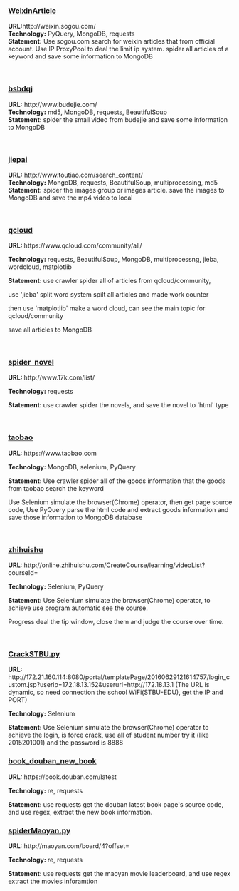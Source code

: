 <h3><a href="https://github.com/yingzk/spider/tree/master/WeixinArticles">WeixinArticle</a></h3>

<p><strong>URL:</strong>http://weixin.sogou.com/<br />
<strong>Technology:</strong> PyQuery, MongoDB, requests<br />
<strong>Statement:</strong> Use sogou.com search for weixin articles that from official account.
Use IP ProxyPool to deal the limit ip system.
spider all articles of a keyword
and save some information to MongoDB</p>
<br />

<h3><a href="https://github.com/yingzk/spider/tree/master/bsbdqj">bsbdqj</a></h3>
<p><strong>URL:</strong> http://www.budejie.com/<br />
<strong>Technology:</strong> md5, MongoDB, requests, BeautifulSoup<br />
<strong>Statement: </strong>spider the small video from budejie and save some information to MongoDB</p>
<br />

<h3><a href="https://github.com/yingzk/spider/tree/master/jiepai">jiepai</a></h3>
<p><strong>URL:</strong> http://www.toutiao.com/search_content/<br />
<strong>Technology:</strong> MongoDB, requests, BeautifulSoup, multiprocessing, md5<br />
<strong>Statement:</strong> spider the images group or images article. save the images to MongoDB and save the mp4 video to local</p>
<br />

<h3><a href="https://github.com/yingzk/spider/tree/master/qcloud">qcloud</a></h3>
<p><strong>URL: </strong>https://www.qcloud.com/community/all/</p>
<p><strong>Technology: </strong> requests, BeautifulSoup, MongoDB, multiprocessng, jieba, wordcloud, matplotlib</p>
<p><strong>Statement: </strong> use crawler spider all of articles from qcloud/community,</p>
<p>use &#39;jieba&#39; split word system  spilt all articles and made work counter</p>
<p>then use &#39;matplotlib&#39; make a word cloud, can see the main topic for qcloud/community</p>
<p>save all articles to MongoDB</p>
<br />

<h3><a href="https://github.com/yingzk/spider/tree/master/spider_novel">spider_novel</a></h3>
<p><strong>URL: </strong> http://www.17k.com/list/</p>
<p><strong>Technology: </strong> requests</p>
<p><strong>Statement: </strong> use crawler spider the novels, and save the novel to &#39;html&#39; type</p>
<br />

<h3><a href="https://github.com/yingzk/spider/tree/master/taobao">taobao</a></h3>
<p><strong>URL: </strong> https://www.taobao.com</p>
<p><strong>Technology: </strong> MongoDB, selenium, PyQuery</p>
<p><strong>Statement: </strong> Use crawler spider all of the goods information that the goods from taobao search the keyword</p>
<p>Use Selenium simulate the browser(Chrome) operator, then get page source code, Use PyQuery parse the html code and extract goods information and save those information to MongoDB database</p>
<br />

<h3><a href="https://github.com/yingzk/spider/tree/master/zhihuishu">zhihuishu</a></h3>
<p><strong>URL: </strong> http://online.zhihuishu.com/CreateCourse/learning/videoList?courseId=</p>
<p><strong>Technology: </strong> Selenium, PyQuery</p>
<p><strong>Statement: </strong> Use Selenium simulate the browser(Chrome) operator, to achieve use program automatic see the course.</p>
<p>Progress deal the tip window, close them and judge the course over time.</p>
<br />

<h3><a href="https://github.com/yingzk/spider/blob/master/CrackSTBU.py">CrackSTBU.py</a></h3>
<p><strong>URL:</strong> http://172.21.160.114:8080/portal/templatePage/20160629121614757/login_custom.jsp?userip=172.18.13.152&amp;userurl=http://172.18.13.1 (The URL is dynamic, so need connection the school WiFi(STBU-EDU), get the IP and PORT)</p>
<p><strong>Technology:</strong> Selenium</p>
<p><strong>Statement: </strong> Use Selenium simulate the browser(Chrome) operator to achieve the login, is force crack, use all of student number try it (like 2015201001) and the password is 8888</p>

<h3><a href="https://github.com/yingzk/spider/tree/master/book_douban_new_book">book_douban_new_book</a></h3>
<p><strong>URL: </strong> https://book.douban.com/latest</p>
<p><strong>Technology: </strong> re, requests</p>
<p><strong>Statement: </strong> use requests get the douban latest book page&#39;s source code, and use regex, extract the new book information.</p>
<h3><a href="https://github.com/yingzk/spider/blob/master/spiderMaoyan.py">spiderMaoyan.py</a></h3>
<p><strong>URL: </strong> http://maoyan.com/board/4?offset=</p>
<p><strong>Technology: </strong> re, requests</p>
<p><strong>Statement: </strong> use requests get the maoyan movie leaderboard, and use regex extract the movies inforamtion</p>

